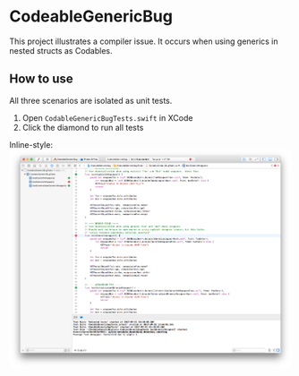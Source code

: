 # CodeableGenericBug

This project illustrates a compiler issue.  It occurs when using generics in nested structs as Codables.

## How to use

All three scenarios are isolated as unit tests.

1. Open `CodableGenericBugTests.swift` in XCode
2. Click the diamond to run all tests

Inline-style:
![Run Tests](run_tests.png "Run Tests")


